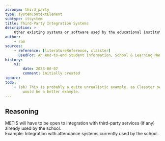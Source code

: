 ```yaml
---
acronym: third_party
type: systemContextElement
subtype: itsystem 
title: Third-Party Integration Systems
description: >
    Other existing systems or software used by the educational institution, such as student information systems, learning management systems, or data analytics tools, that may need to integrate with METIS.
author:
    - ram
sources:
    - reference: [literatureReference, classter]
      usedFor: An end-to-end Student Information, School & Learning Management System.
history:
    v1:
        date: 2023-06-07
        comment: initially created
ignore: 
todo:
    - (sb) This is probably a quite unrealistic example, as Classter seems to be a commercial product (?). I guess that e.g. Moodle 
        would be a better example.
---
```


## Reasoning

METIS will have to be open to integration with third-party services (if any) already used by the school.
<br>Example: Integration with attendance systems currently used by the school.
